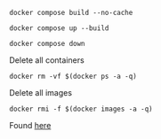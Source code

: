 ```
docker compose build --no-cache
```


```
docker compose up --build
```

```
docker compose down
```



Delete all containers
```
docker rm -vf $(docker ps -a -q)
```

Delete all images
```
docker rmi -f $(docker images -a -q)
```
Found [here](https://stackoverflow.com/a/44785784)